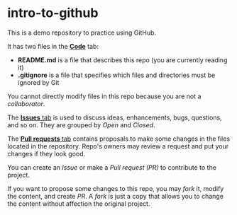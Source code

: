 # intro-to-github
This is a demo repository to practice using GitHub.

It has two files in the [**Code**](https://github.com/hyperskill/intro-to-github) tab:
- **README.md** is a file that describes this repo (you are currently reading it)
- **.gitignore** is a file that specifies which files and directories must be ignored by Git

You cannot directly modify files in this repo because you are not a *collaborator*.

The [**Issues** tab](https://github.com/hyperskill/intro-to-github/issues) is used to discuss ideas, enhancements, bugs, questions, and so on. They are grouped by *Open* and *Closed*.

The [**Pull requests** tab](https://github.com/hyperskill/intro-to-github/pulls) contains proposals to make some changes in the files located in the repository. Repo's owners may review a request and put your changes if they look good.

You can create an *Issue* or make a *Pull request (PR)* to contribute to the project.

If you want to propose some changes to this repo, you may *fork* it, modify the content, and create *PR*. A *fork* is just a copy that allows you to change the content without affection the original project.
